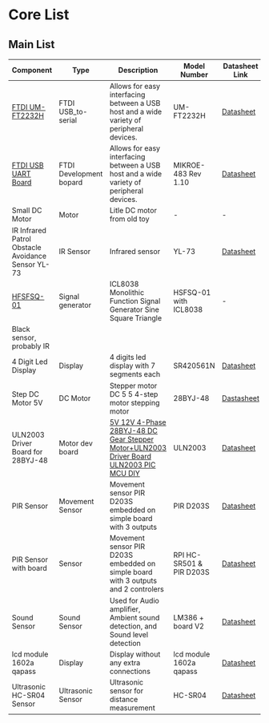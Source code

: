 # Core List

## Main List

| Component | Type   | Description | Model Number | Datasheet Link | Quantity | Image |
|-----------|--------|-------------|--------------|----------------|----------|--|
| [FTDI UM-FT2232H](https://ftdichip.com/products/ft2232h-mini-module/) | FTDI USB_to-serial | Allows for easy interfacing between a USB host and a wide variety of peripheral devices. | UM-FT2232H | [Datasheet](https://ftdichip.com/wp-content/uploads/2020/07/DS_FT2232H_Mini_Module.pdf) | 1 | <img src="imgs/image-2.png" width="20%"/>|
| [FTDI USB UART Board](https://www.soselectronic.com/en-gb/products/mikroelektronika/usb-uart-board-mikroe-483-156641) | FTDI Development bopard | Allows for easy interfacing between a USB host and a wide variety of peripheral devices. |MIKROE-483 Rev 1.10 | [Datasheet](https://cdn.soselectronic.com/productdata/88/73/adb7e4e0/usb-uart-board-mikroe-483.pdf) | 1 | <img src="imgs/image-3.png" width="20%"/> |
|Small DC Motor | Motor | Litle DC motor from old toy | - | - | 1| <img src="imgs/image-4.png" width="20%"/>|
| IR Infrared Patrol Obstacle Avoidance Sensor YL-73 |IR Sensor | Infrared sensor | YL-73 | [Datasheet](https://www.electroschematics.com/sensor-module/) | 1 | <img src="imgs/image-5.png" width="20%"/>|
| [HFSFSQ-01](https://www.tokopedia.com/inverterpower/icl8038-monolithic-function-signal-generator-sine-square-triangle?utm_source=google&utm_medium=organic&utm_campaign=pdp-seo) |Signal generator | ICL8038 Monolithic Function Signal Generator Sine Square Triangle | HSFSQ-01 with ICL8038 | - | 1 | <img src="imgs/image-6.png" width="20%"/> |
|Black sensor, probably IR | | | | |1| <img src="imgs/image-8.png" width="20%"/>|
| 4 Digit Led Display | Display | 4 digits led display with 7 segments each | SR420561N | [Datasheet](https://www.farnell.com/datasheets/2095876.pdf) | 1 | <img src="imgs/image-7.png" width="20%"/>|
| Step DC Motor 5V | DC Motor | Stepper motor DC 5 5 4-step motor stepping motor | 28BYJ-48 |[Dastasheet](https://www.mouser.com/datasheet/2/758/stepd-01-data-sheet-1143075.pdf?srsltid=AfmBOooMq8kXL06t7RjkTK9rFObdOS10ebn7qlv5G9JIQj66WByfxLC8) |1 | <img src="imgs/image-9.png" width="20%"/>|
| ULN2003 Driver Board for 28BYJ-48 | Motor dev board | [5V 12V 4-Phase 28BYJ-48 DC Gear Stepper Motor+ULN2003 Driver Board ULN2003 PIC MCU DIY](https://www.oyostepper.com/goods-1268-5V-12V-4-Phase-28BYJ-48-DC-Gear-Stepper-MotorULN2003-Driver-Board-ULN2003-PIC-MCU-DIY.html) | ULN2003 | [Datasheet](https://www.electronicoscaldas.com/datasheet/ULN2003A-PCB.pdf) | 1 | ![a](imgs/image-10.png" width="20%"/>|
| PIR Sensor | Movement Sensor |Movement sensor PIR D203S embedded on simple board with 3 outputs | PIR D203S | [Datasheet](https://www.futurlec.com/PIR_D203S.shtml) |1 | <img src="imgs/image-11.png" width="20%"/> |
| PIR Sensor with board | Sensor |Movement sensor PIR D203S embedded on simple board with 3 outputs and 2 controlers|  RPI HC-SR501 & PIR D203S | [Datasheet](https://www.mpja.com/download/31227sc.pdf) | 1 | <img src="imgs/image-12.png" width="20%"/>|
| Sound Sensor | Sound Sensor | Used for Audio amplifier, Ambient sound detection, and Sound level detection  | LM386 + board V2|[Datasheet](https://www.waveshare.com/sound-sensor.htm) | 1 | <img src="imgs/image-13.png" width="20%"/>|
| lcd module 1602a qapass | Display | Display without any extra connections | lcd module 1602a qapass | [Datasheet](https://www.opldisplaytec.com/article/60409) | 1 | <img src="imgs/image.png" width="20%"/> |
| Ultrasonic HC-SR04 Sensor |Ultrasonic Sensor | Ultrasonic sensor for distance measurement | HC-SR04 | [Datasheet](https://cdn.sparkfun.com/datasheets/Sensors/Proximity/HCSR04.pdf) | 6 |  <img src="imgs/image-1.png" width="20%"/>  |


